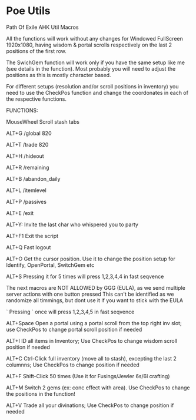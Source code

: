 # Poe Utils
Path Of Exile AHK Util Macros

All the functions will work without any changes for Windowed FullScreen 1920x1080, having wisdom & portal scrolls respectively on the last 2 positions of the first row. 

The SwichGem function will work only if you have the same setup like me (see details in the function). 
Most probably you will need to adjust the positions as this is mostly character based.

For different setups (resolution and/or scroll positions in inventory) you need to use the CheckPos function and change the coordonates in each of the respective functions.

FUNCTIONS:

MouseWheel Scroll stash tabs

ALT+G /global 820

ALT+T /trade 820 

ALT+H /hideout 

ALT+R /remaining

ALT+B /abandon_daily

ALT+L /itemlevel

ALT+P /passives

ALT+E /exit

ALT+Y: Invite the last char who whispered you to party

ALT+F1 Exit the script

ALT+Q  Fast logout

ALT+O  Get the cursor position. Use it to change the position setup for Identify, OpenPortal, SwitchGem etc

ALT+S  Pressing it for 5 times will press 1,2,3,4,4 in fast seqvence


The next macros are NOT ALLOWED by GGG (EULA), as we send multiple server actions with one button pressed
This can't be identified as we randomize all timmings, but dont use it if you want to stick with the EULA 

\` Pressing ` once will press 1,2,3,4,5 in fast seqvence 

ALT+Space Open a portal using a portal scroll from the top right inv slot; use CheckPos to change portal scroll position if needed

ALT+I ID all items in Inventory; Use CheckPos to change wisdom scroll position if needed

ALT+C Ctrl-Click full inventory (move all to stash), excepting the last 2 columnns; Use CheckPos to change position if needed

ALT+F Shift-Click 50 times (Use it for Fusings/Jewler 6s/6l crafting)

ALT+M Switch 2 gems (ex: conc effect with area). Use CheckPos to change the positions in the function! 

ALT+V Trade all your divinations; Use CheckPos to change position if needed

